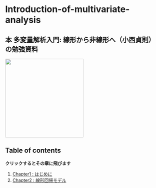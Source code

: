 # Introduction-of-multivariate-analysis
## 本 多変量解析入門: 線形から非線形へ（小西貞則） の勉強資料
<img src="https://images-na.ssl-images-amazon.com/images/I/518fTo6T6CL._SX354_BO1,204,203,200_.jpg" width="250">

## Table of contents
**クリックするとその章に飛びます**
1. <a href="https://kdrl.github.io/Introduction-of-multivariate-analysis/1/">Chapter1 : はじめに</a>
2. <a href="https://kdrl.github.io/Introduction-of-multivariate-analysis/2/">Chapter2 : 線形回帰モデル</a>

